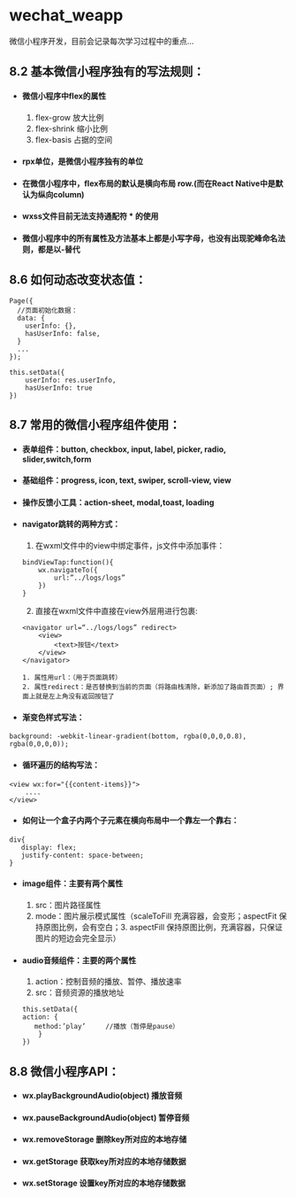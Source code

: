 # wechat_weapp
微信小程序开发，目前会记录每次学习过程中的重点...

## 8.2 基本微信小程序独有的写法规则：
* #### 微信小程序中flex的属性
    1. flex-grow 放大比例
    2. flex-shrink 缩小比例
    3. flex-basis  占据的空间
* #### rpx单位，是微信小程序独有的单位
* #### 在微信小程序中，flex布局的默认是横向布局 row.(而在React Native中是默认为纵向column)
* #### wxss文件目前无法支持通配符 * 的使用
* #### 微信小程序中的所有属性及方法基本上都是小写字母，也没有出现驼峰命名法则，都是以-替代

## 8.6 如何动态改变状态值：
```
Page({
  //页面初始化数据：  
  data: {
    userInfo: {},
    hasUserInfo: false,
  }
  ...
});
```
```
this.setData({
    userInfo: res.userInfo,
    hasUserInfo: true
})
```
## 8.7 常用的微信小程序组件使用：
* #### 表单组件：button, checkbox, input, label, picker, radio, slider,switch,form
* #### 基础组件：progress, icon, text, swiper, scroll-view, view
* #### 操作反馈小工具：action-sheet, modal,toast, loading
* #### navigator跳转的两种方式：
    1. 在wxml文件中的view中绑定事件，js文件中添加事件：
    ```
    bindViewTap:function(){
	    wx.navigateTo({
		    url:”../logs/logs”
	    })
    }
    ```
    2. 直接在wxml文件中直接在view外层用<navigator></navigator>进行包裹:
    ```
    <navigator url=“../logs/logs” redirect>
	    <view>
		    <text>按钮</text>
	    </view>
    </navigator>
    ```
    ```
    1. 属性用url：（用于页面跳转）
    2. 属性redirect：是否替换到当前的页面（将路由栈清除，新添加了路由首页面）; 界面上就是左上角没有返回按钮了
    ```
* #### 渐变色样式写法：
```
background: -webkit-linear-gradient(bottom, rgba(0,0,0,0.8), rgba(0,0,0,0));
```
* #### 循环遍历的结构写法：
```
<view wx:for="{{content-items}}">
    ....		
</view>
```
* #### 如何让一个盒子内两个子元素在横向布局中一个靠左一个靠右：
```
div{
   display: flex;
   justify-content: space-between;
}
```
* #### image组件：主要有两个属性
     1. src：图片路径属性
     2. mode：图片展示模式属性（scaleToFill 充满容器，会变形；aspectFit  保持原图比例，会有空白；3. aspectFill  保持原图比例，充满容器，只保证         图片的短边会完全显示）
* #### audio音频组件：主要的两个属性
     1. action：控制音频的播放、暂停、播放速率
     2. src：音频资源的播放地址
     ```
     this.setData({
	action: {
		method:’play’     //播放（暂停是pause）
	     }
	})
     ```
## 8.8 微信小程序API：
* #### wx.playBackgroundAudio(object) 播放音频  
* #### wx.pauseBackgroundAudio(object) 暂停音频
* #### wx.removeStorage 删除key所对应的本地存储
* #### wx.getStorage 获取key所对应的本地存储数据
* #### wx.setStorage 设置key所对应的本地存储数据
